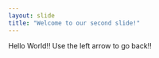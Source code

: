```yaml
---
layout: slide
title: "Welcome to our second slide!"
---
```

Hello World!!
Use the left arrow to go back!!
